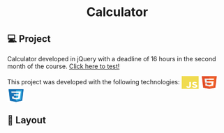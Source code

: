 <h1 align="center">Calculator</h1>

## 💻 Project

Calculator developed in jQuery with a deadline of 16 hours in the second month of the course. [Click here to test!](http://ubuntu.alphaedtech.org.br/aspirante/reinansantos/calculator/)
                                                          
<p>This project was developed with the following technologies: 
  <img align="center" title="Javascript" alt="Javascript" height="30" width="40" src="https://raw.githubusercontent.com/devicons/devicon/master/icons/javascript/javascript-plain.svg">
  <img align="center" title="HTML5" alt="HTML5" height="30" width="40" src="https://raw.githubusercontent.com/devicons/devicon/master/icons/html5/html5-original.svg">
  <img align="center" title="CSS3" alt="CSS3" height="30" width="40" src="https://raw.githubusercontent.com/devicons/devicon/master/icons/css3/css3-original.svg">
</p>
                                                          


## 📐 Layout

<p align="center">
  <img alt="" src="https://user-images.githubusercontent.com/78664426/123468763-9da5db00-d5c8-11eb-94ec-de295ea25e91.png" />
</p>
